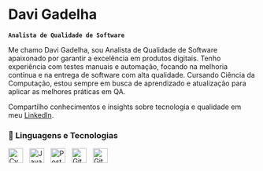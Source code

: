 # Davi Gadelha

**`Analista de Qualidade de Software`**

Me chamo Davi Gadelha, sou Analista de Qualidade de Software apaixonado por garantir a excelência em produtos digitais. Tenho experiência com testes manuais e automação, focando na melhoria contínua e na entrega de software com alta qualidade. Cursando Ciência da Computação, estou sempre em busca de aprendizado e atualização para aplicar as melhores práticas em QA.

Compartilho conhecimentos e insights sobre tecnologia e qualidade em meu [LinkedIn](https://www.linkedin.com/in/davi-gadelha-qa/).

### 🤖 Linguagens e Tecnologias


<img 
    align="left" 
    alt="Cypress"
    title="Cypress"
    width="30px" 
    style="padding-right: 10px;"
    src="https://cdn.jsdelivr.net/gh/devicons/devicon@latest/icons/cypressio/cypressio-original.svg" 
/>

<img 
    align="left" 
    alt="JavaScript"
    title="JavaScript" 
    width="30px" 
    style="padding-right: 10px;"
    src="https://cdn.jsdelivr.net/gh/devicons/devicon@latest/icons/javascript/javascript-plain.svg"
/>   

<img 
    align="left" 
    alt="Postman"
    title="Postman"
    width="30px" 
    style="padding-right: 10px;"
    src="https://cdn.jsdelivr.net/gh/devicons/devicon@latest/icons/postman/postman-original.svg" 
/>
<img 
    align="left" 
    alt="Git" 
    title="Git"
    width="30px" 
    style="padding-right: 10px;" 
    src="https://cdn.jsdelivr.net/gh/devicons/devicon@latest/icons/git/git-original.svg" 
/>
<img 
    align="left" 
    alt="GitHub" 
    title="GitHub"
    width="30px" 
    style="padding-right: 10px;"
    src="https://cdn.jsdelivr.net/gh/devicons/devicon@latest/icons/github/github-original.svg" 
/>

